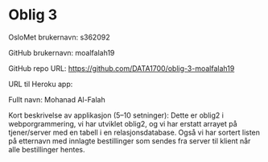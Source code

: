 # Oblig 3

OsloMet brukernavn: s362092

GitHub brukernavn: moalfalah19

GitHub repo URL: https://github.com/DATA1700/oblig-3-moalfalah19

URL til Heroku app: 

Fullt navn: Mohanad Al-Falah

Kort beskrivelse av applikasjon (5–10 setninger):
Dette er oblig2 i webporgrammering, vi har utviklet oblig2, og vi har erstatt arrayet på tjener/server med en tabell i en relasjonsdatabase.
Også vi har sortert listen på etternavn med innlagte bestillinger som sendes fra 
server til klient når alle bestillinger hentes.

